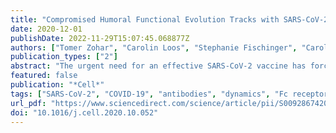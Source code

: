 ```yaml
---
title: "Compromised Humoral Functional Evolution Tracks with SARS-CoV-2 Mortality"
date: 2020-12-01
publishDate: 2022-11-29T15:07:45.068877Z
authors: ["Tomer Zohar", "Carolin Loos", "Stephanie Fischinger", "Caroline Atyeo", "Chuangqi Wang", "Matthew D. Slein", "John Burke", "Jingyou Yu", "Jared Feldman", "Blake Marie Hauser", "Tim Caradonna", "Aaron G. Schmidt", "Yongfei Cai", "Hendrik Streeck", "Edward T. Ryan", "Dan H. Barouch", "Richelle C. Charles", "Douglas A. Lauffenburger", "Galit Alter"]
publication_types: ["2"]
abstract: "The urgent need for an effective SARS-CoV-2 vaccine has forced development to progress in the absence of well-defined correlates of immunity. While neutralization has been linked to protection against other pathogens, whether neutralization alone will be sufficient to drive protection against SARS-CoV-2 in the broader population remains unclear. Therefore, to fully define protective humoral immunity, we dissected the early evolution of the humoral response in 193 hospitalized individuals ranging from moderate to severe. Although robust IgM and IgA responses evolved in both survivors and non-survivors with severe disease, non-survivors showed attenuated IgG responses, accompanied by compromised Fcɣ receptor binding and Fc effector activity, pointing to deficient humoral development rather than disease-enhancing humoral immunity. In contrast, individuals with moderate disease exhibited delayed responses that ultimately matured. These data highlight distinct humoral trajectories associated with resolution of SARS-CoV-2 infection and the need for early functional humoral immunity."
featured: false
publication: "*Cell*"
tags: ["SARS-CoV-2", "COVID-19", "antibodies", "dynamics", "Fc receptors", "innate immunity"]
url_pdf: "https://www.sciencedirect.com/science/article/pii/S0092867420314598"
doi: "10.1016/j.cell.2020.10.052"
---
```


